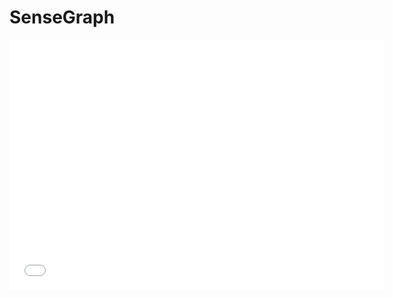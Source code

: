 # SenseGraph


<iframe src="sensor_comparison_map.html"
        width="600"
        height="400"
        frameborder="0"
        allowfullscreen>
</iframe>